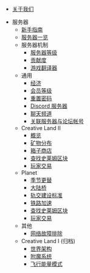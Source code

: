 * [关于我们](docs/server/about.md)
- 服务器
  * [新手指南](docs/server/guides-new.md)
  * [服务器一览](docs/server/servers.md)
  - 服务器机制
    * [服务器等级](docs/server/mechanisms/level.md)
    * [贡献度](docs/server/mechanisms/contributions.md)
    * [游戏翻译器](docs/server/mechanisms/translator.md)
  - 通用
    * [经济](docs/server/economy.md)
    * [会员等级](docs/server/rank.md)
    * [重置密码](docs/server/resetpass.md)
    * [Discord 服务器](docs/server/discord.md)
    * [聊天频道](docs/server/channel.md)
    * [关联服务器与论坛帐号](docs/server/link.md)
  - Creative Land II
    * [概览](docs/server/cl02/introduction.md)
    * [矿物分布](docs/server/cl02/mineral-distributions.md)
    * [箱子商店](docs/server/cl02/chest-store.md)
    * [查找史莱姆区块](docs/server/cl02/slimechunk-view.md)
    * [玩家交易](docs/server/cl02/trade.md)
  - Planet
    * [季节更替](docs/server/pl01/seasons.md)
    * [大陆桥](docs/server/pl01/continent-bridge.md)
    * [轨交建设标准](docs/server/pl01/railway-standards.md)
    * [铁路加速](docs/server/pl01/speedmine.md)
    * [查找史莱姆区块](docs/server/pl01/slimechunk-view.md)
    * [玩家交易](docs/server/pl01/trade.md)
  - 其他
    * [网络故障排除](docs/server/network-troubleshoot.md)
  - Creative Land I (归档)
    * [世界架构](docs/server/archived/cl01/cl_world_structure.md)
    * [附魔系统](docs/server/archived/cl01/enchant.md)
    * [飞行能量模式](docs/server/archived/cl01/flyc.md)  
